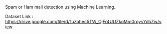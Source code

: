 Spam or Ham mail detection using Machine Learning..

Dataset Link : https://drive.google.com/file/d/1uzbhec5TW_OjFr4UUZkoMm0rpyvYdhZw/view
